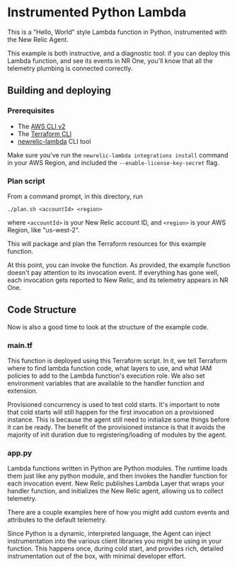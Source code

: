 # Instrumented Python Lambda

This is a "Hello, World" style Lambda function in Python, instrumented with the New Relic Agent.

This example is both instructive, and a diagnostic tool: if you can deploy this Lambda function, and see its events in NR One, you'll know that all the telemetry plumbing is connected correctly.

## Building and deploying

### Prerequisites

- The [AWS CLI v2](https://docs.aws.amazon.com/cli/latest/userguide/install-cliv2.html)
- The [Terraform CLI](https://learn.hashicorp.com/tutorials/terraform/install-cli)
- [newrelic-lambda](https://github.com/newrelic/newrelic-lambda-cli#installation) CLI tool

Make sure you've run the `newrelic-lambda integrations install` command in your AWS Region, and included the `--enable-license-key-secret` flag.

### Plan script

From a command prompt, in this directory, run

    ./plan.sh <accountId> <region>

where `<accountId>` is your New Relic account ID, and  `<region>` is your AWS Region, like "us-west-2".

This will package and plan the Terraform resources for this example function.

At this point, you can invoke the function. As provided, the example function doesn't pay attention to its invocation event. If everything has gone well, each invocation gets reported to New Relic, and its telemetry appears in NR One.

## Code Structure

Now is also a good time to look at the structure of the example code.

### main.tf

This function is deployed using this Terraform script. In it, we tell Terraform where to find lambda function code, what layers to use, and what IAM policies to add to the Lambda function's execution role. We also set environment variables that are available to the handler function and extension.

Provisioned concurrency is used to test cold starts. It's important to note that cold starts will still happen for the first invocation on a provisioned instance. This is because the agent still need to initialize some things before it can be ready. The benefit of the provisioned instance is that it avoids the majority of init duration due to registering/loading of modules by the agent.

### app.py

Lambda functions written in Python are Python modules. The runtime loads them just like any python module, and then invokes the handler function for each invocation event. New Relic publishes Lambda Layer that wraps your handler function, and initializes the New Relic agent, allowing us to collect telemetry.

There are a couple examples here of how you might add custom events and attributes to the default telemetry.

Since Python is a dynamic, interpreted language, the Agent can inject instrumentation into the various client libraries you might be using in your function. This happens once, during cold start, and provides rich, detailed instrumentation out of the box, with minimal developer effort.
